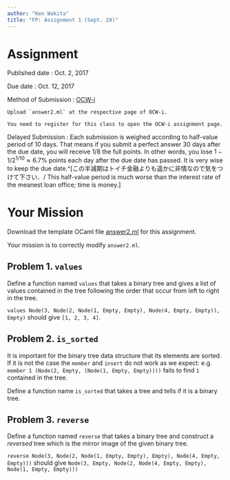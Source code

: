 ```yaml
---
author: "Ken Wakita"
title: "FP: Assignment 1 (Sept. 28)"
---
```


# Assignment

Published date
: Oct. 2, 2017

Due date
: Oct. 12, 2017

Method of Submission
: [OCW-i](https://secure.ocw.titech.ac.jp/ocwi/)

    Upload `answer2.ml` at the respective page of OCW-i.

    You need to register for this class to open the OCW-i assignment page.

Delayed Submission
: Each submission is weighed according to half-value period of 10 days.  That means if you submit a perfect answer 30 days after the due date, you will receive $1/8$ the full points.  In other words, you lose $1 - 1/2^{1/10} \approx 6.7\text {%}$ points each day after the due date has passed.  It is very wise to keep the due date.^[この半減期はトイチ金融よりも遥かに非情なので気をつけて下さい．/ This half-value period is much worse than the interest rate of the meanest loan office; time is money.]

# Your Mission

Download the template OCaml file  [answer2.ml](/fp2017/answer2.ml) for this assignment.

Your mission is to correctly modify `answer2.ml`.


## Problem 1. `values`

Define a function named `values` that takes a binary tree and gives a list of values contained in the tree following the order that occur from left to right in the tree.

`values Node(3, Node(2, Node(1, Empty, Empty), Node(4, Empty, Empty)), Empty)` should give `[1, 2, 3, 4]`.

## Problem 2. `is_sorted`

It is important for the binary tree data structure that its elements are sorted.  If it is not the case the `member` and `insert` do not work as we expect: e.g. `member 1 (Node(2, Empty, (Node(1, Empty, Empty))))` fails to find `1` contained in the tree.

Define a function name `is_sorted` that takes a tree and tells if it is a binary tree.

## Problem 3. `reverse`

Define a function named `reverse` that takes a binary tree and construct a *reversed* tree which is the mirror image of the given binary tree.

`reverse Node(3, Node(2, Node(1, Empty, Empty), Empty), Node(4, Empty, Empty)))` should give `Node(3, Empty, Node(2, Node(4, Empty, Empty), Node(1, Empty, Empty)))`
